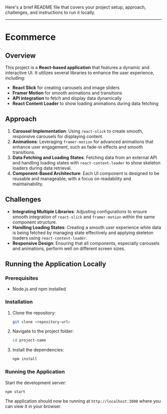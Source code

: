 Here's a brief README file that covers your project setup, approach, challenges, and instructions to run it locally.

---

# Ecommerce

## Overview
This project is a **React-based application** that features a dynamic and interactive UI. It utilizes several libraries to enhance the user experience, including:
- **React Slick** for creating carousels and image sliders
- **Framer Motion** for smooth animations and transitions
- **API integration** to fetch and display data dynamically
- **React Content Loader** to show loading animations during data fetching

## Approach
1. **Carousel Implementation**: Using `react-slick` to create smooth, responsive carousels for displaying content.
2. **Animations**: Leveraging `framer-motion` for advanced animations that enhance user engagement, such as fade-in effects and smooth transitions.
3. **Data Fetching and Loading States**: Fetching data from an external API and handling loading states with `react-content-loader` to show skeleton loaders during data retrieval.
4. **Component-Based Architecture**: Each UI component is designed to be reusable and manageable, with a focus on readability and maintainability.

## Challenges
- **Integrating Multiple Libraries**: Adjusting configurations to ensure smooth integration of `react-slick` and `framer-motion` within the same component structure.
- **Handling Loading States**: Creating a smooth user experience while data is being fetched by managing state effectively and applying skeleton loaders using `react-content-loader`.
- **Responsive Design**: Ensuring that all components, especially carousels and animations, perform well on different screen sizes.

## Running the Application Locally

### Prerequisites
- Node.js and npm installed

### Installation
1. Clone the repository:
   ```bash
   git clone <repository-url>
   ```
2. Navigate to the project folder:
   ```bash
   cd project-name
   ```
3. Install the dependencies:
   ```bash
   npm install
   ```

### Running the Application
Start the development server:
```bash
npm start
```
The application should now be running at `http://localhost:3000` where you can view it in your browser.
